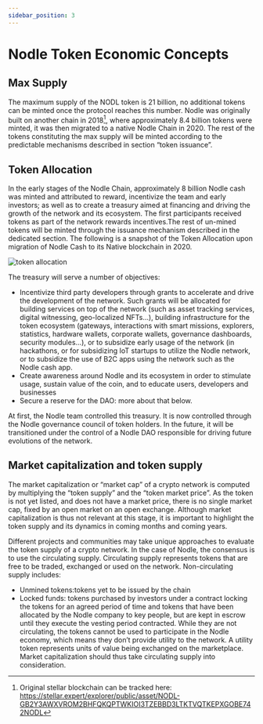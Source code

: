 ```yaml
---
sidebar_position: 3
---
```


# Nodle Token Economic Concepts

## Max Supply

The maximum supply of the NODL token is 21 billion, no additional tokens can be minted once the protocol reaches this number. Nodle was originally built on another chain in 2018[^1], where approximately 8.4 billion tokens were minted, it was then migrated to a native Nodle Chain in 2020. The rest of the tokens constituting the max supply will be minted according to the predictable mechanisms described in section “token issuance”.
[^1]: Original stellar blockchain can be tracked here: https://stellar.expert/explorer/public/asset/NODL-GB2Y3AWXVROM2BHFQKQPTWKIOI3TZEBBD3LTKTVQTKEPXGOBE742NODL

## Token Allocation

In the early stages of the Nodle Chain, approximately 8 billion Nodle cash was minted and attributed to reward, incentivize the team and early investors; as well as to create a treasury aimed at financing and driving the growth of the network and its ecosystem. The first participants received tokens as part of the network rewards incentives.The rest of un-mined tokens will be minted through the issuance mechanism described in the dedicated section. 
The following is a snapshot of the Token Allocation upon migration of Nodle Cash to its Native blockchain in 2020. 

![token allocation](/img/docs/token/token_allocation.jpg)

The treasury will serve a number of objectives:
- Incentivize third party developers through grants to accelerate and drive the development of the network. Such grants will be allocated for building services on top of the network (such as asset tracking services, digital witnessing, geo-localized NFTs…), building infrastructure for the token ecosystem (gateways, interactions with smart missions, explorers, statistics, hardware wallets, corporate wallets, governance dashboards, security modules…), or to subsidize early usage of the network (in hackathons, or for subsidizing IoT startups to utilize the Nodle network, or to subsidize the use of  B2C apps using the network such as the Nodle cash app.
- Create awareness around Nodle and its ecosystem in order to stimulate usage, sustain value of the coin, and to educate users, developers and businesses
- Secure a reserve for the DAO: more about that below.

At first, the Nodle team controlled this treasury. It is now controlled through the Nodle governance council of token holders. In the future, it will be transitioned under the control of a Nodle DAO responsible for driving future evolutions of the network.

## Market capitalization and token supply

The market capitalization or “market cap” of a crypto network is computed by multiplying the “token supply” and the “token market price”. As the token is not yet listed, and does not have a market price, there is no single market cap, fixed by an open market on an open exchange. Although market capitalization is thus not relevant at this stage, it is important to highlight the token supply and its dynamics in coming months and coming years.

Different projects and communities may take unique approaches to evaluate the token supply of a crypto network. In the case of Nodle, the consensus is to use the circulating supply. Circulating supply represents tokens that are free to be traded, exchanged or used on the network. Non-circulating supply includes:

- Unmined tokens:tokens yet to be issued by the chain
- Locked funds: tokens purchased by investors under a contract locking the tokens for an agreed period of time and tokens that have been allocated by the Nodle company to key people, but are kept in escrow until they execute the vesting period contracted. While they are not circulating, the tokens cannot be used to participate in the Nodle economy, which means they don’t provide utility to the network. A utility token represents units of value being exchanged on the marketplace. Market capitalization should thus take circulating supply into consideration.
